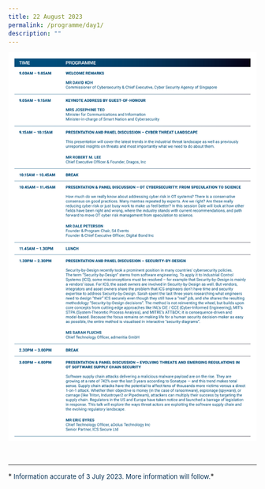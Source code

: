 ```yaml
---
title: 22 August 2023
permalink: /programme/day1/
description: ""
---
```

![](/images/2023%20PROGRAMME/230627_CSA%20OTCEP%202023_Programme%20Table%2001.jpg)

<br>
<hr class="my-3 border-primary">
*<font size="2"><font color="#073255"> Information accurate of 3 July 2023. More information will follow.</font></font>*